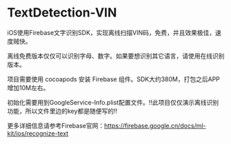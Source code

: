 # TextDetection-VIN
iOS使用Firebase文字识别SDK，实现离线扫描VIN码，免费，并且效果极佳，速度贼快。

离线免费版本仅仅可以识别字母、数字。如果要想识别其它语言，请使用在线识别版本。

项目需要使用 cocoapods 安装 Firebase 组件。SDK大约380M，打包之后APP增加10M左右。

初始化需要用到GoogleService-Info.plist配置文件。‼️此项目仅仅演示离线识别功能，所以文件里边的key都是随便写的‼️

更多详细信息请参考Firebase官网：https://firebase.google.cn/docs/ml-kit/ios/recognize-text
